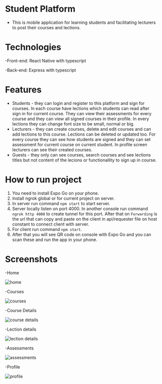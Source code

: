 # Student Platform
- This is mobile application for learning students and facilitating lecturers to post their courses and lections.

# Technologies
-Front-end: React Native with typescript 

-Back-end: Express with typescript 
# Features
- Students - they can login and register to this platform and sign for courses. In each course have lections which students can read after sign in for current course. They can view their assessments for every course and they can view all signed courses in their profile. In every lections they can change font size to be small, normal or big.
- Lecturers - they can create courses, delete and edit courses and can add lections to this course. Lections can be deleted or updated too. For every course they can see how students are signed and they can set assessment for current course on current student. In profile screen lecturers can see their created courses.
- Guests - they only can see courses, search courses and see lections titles but not content of the lecions or functionallity to sign up in course.
# How to run project
1. You need to install Expo Go on your phone.
2. Install ngrok global or for current project on server.
3. In server run command `npm start` to start server.
4. Server locally listen on port 4000. In another console run command `ngrok http 4000` to create tunnel for this port. After that on `Forwarding` is the url that can copy and paste on the client in api/requester file on host constant to connect client with server.
5. For client run command `npm start`.
6. After that you will see QR code on console with Expo Go and you can scan these and run the app in your phone.

# Screenshots
-Home

![home](https://github.com/user-attachments/assets/4e4f7509-1c39-4118-8c9b-081376f6f4f7)

-Courses

![courses](https://github.com/user-attachments/assets/457dbcbb-7c20-4e16-a856-cafa506dfa24)

-Course Details

![course details](https://github.com/user-attachments/assets/fb225a7f-d6ff-4b28-9db1-cc8230fa3105)

-Lection details

![lection details](https://github.com/user-attachments/assets/cbd465b3-1970-4724-9880-0ea0ca82b5af)

-Assessments

![assessments](https://github.com/user-attachments/assets/3e64476f-67cb-4e23-9c6e-bac037d98078)

-Profile

![profile](https://github.com/user-attachments/assets/48a709a8-9432-4e8f-ae67-fa92cb70c9f6)





